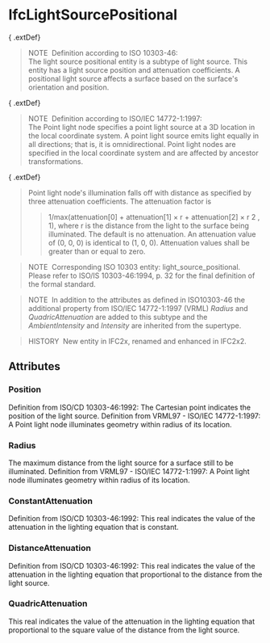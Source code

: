 # IfcLightSourcePositional

{ .extDef}
> NOTE&nbsp; Definition according to ISO 10303-46:  
> The light source positional entity is a subtype of light source. This entity has a light source position and attenuation coefficients. A positional light source affects a surface based on the surface's orientation and position.

{ .extDef}
> NOTE&nbsp; Definition according to ISO/IEC 14772-1:1997:  
> The Point light node specifies a point light source at a 3D location in the local coordinate system. A point light source emits light equally in all directions; that is, it is omnidirectional. Point light nodes are specified in the local coordinate system and are affected by ancestor transformations.

{ .extDef}
> Point light node's illumination falls off with distance as specified by three attenuation coefficients. The attenuation factor is 
>> 1/max(attenuation[0] + attenuation[1] &times; r + attenuation[2] &times; r 2 , 1),
>  where r is the distance from the light to the surface being illuminated. The default is no attenuation. An attenuation value of (0, 0, 0) is identical to (1, 0, 0). Attenuation values shall be greater than or equal to zero.

> NOTE&nbsp; Corresponding ISO 10303 entity: light_source_positional. Please refer to ISO/IS 10303-46:1994, p. 32 for the final definition of the formal standard.

> NOTE&nbsp; In addition to the attributes as defined in ISO10303-46 the additional property from ISO/IEC 14772-1:1997 (VRML) _Radius_ and _QuadricAttenuation_ are added to this subtype and the _AmbientIntensity_ and _Intensity_ are inherited from the supertype.

> HISTORY&nbsp; New entity in IFC2x, renamed and enhanced in IFC2x2.

## Attributes

### Position
Definition from ISO/CD 10303-46:1992: The Cartesian point indicates the position of the light source.
Definition from VRML97 - ISO/IEC 14772-1:1997: A Point light node illuminates geometry within radius of its location.

### Radius
The maximum distance from the light source for a surface still to be illuminated.
Definition from VRML97 - ISO/IEC 14772-1:1997: A Point light node illuminates geometry within radius of its location.

### ConstantAttenuation
Definition from ISO/CD 10303-46:1992: This real indicates the value of the attenuation in the lighting equation that is constant.

### DistanceAttenuation
Definition from ISO/CD 10303-46:1992: This real indicates the value of the attenuation in the lighting equation that proportional to the distance from the light source.

### QuadricAttenuation
This real indicates the value of the attenuation in the lighting equation that proportional to the square value of the distance from the light source.
